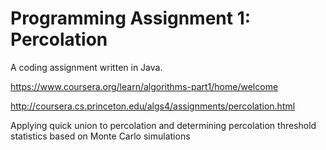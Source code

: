 # Programming Assignment 1: Percolation
A coding assignment written in Java. 

https://www.coursera.org/learn/algorithms-part1/home/welcome

http://coursera.cs.princeton.edu/algs4/assignments/percolation.html

Applying quick union to percolation and determining percolation 
threshold statistics based on Monte Carlo simulations
